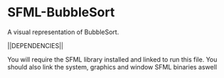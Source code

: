 # SFML-BubbleSort
A visual representation of BubbleSort. 

||DEPENDENCIES||

You will require the SFML library installed and linked to run this file.
You should also link the system, graphics and window SFML binaries aswell
